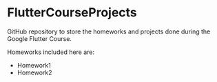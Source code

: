 # FlutterCourseProjects

GitHub repository to store the homeworks and projects done during the Google Flutter Course.

Homeworks included here are:
* Homework1
* Homework2
